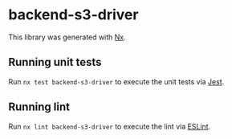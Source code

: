 # backend-s3-driver

This library was generated with [Nx](https://nx.dev).

## Running unit tests

Run `nx test backend-s3-driver` to execute the unit tests via [Jest](https://jestjs.io).

## Running lint

Run `nx lint backend-s3-driver` to execute the lint via [ESLint](https://eslint.org/).
